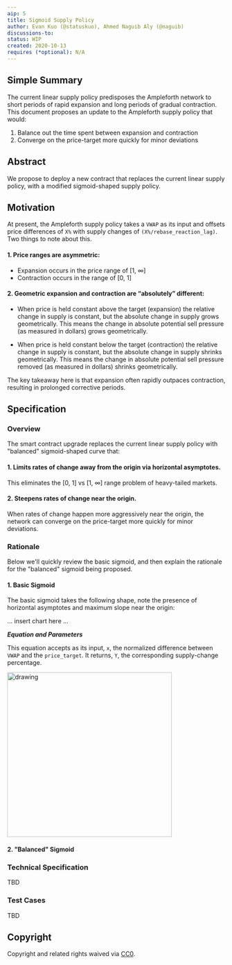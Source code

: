```yaml
---
aip: 5
title: Sigmoid Supply Policy
author: Evan Kuo (@statuskuo), Ahmed Naguib Aly (@naguib)
discussions-to:
status: WIP
created: 2020-10-13
requires (*optional): N/A
---
```


## Simple Summary
<!--"If you can't explain it simply, you don't understand it well enough." Simply describe the outcome the proposed changes intends to achieve. This should be non-technical and accessible to a casual community member.-->
The current linear supply policy predisposes the Ampleforth network to short periods of rapid expansion and long periods of gradual contraction. This document proposes an update to the Ampleforth supply policy that would:

1. Balance out the time spent between expansion and contraction
2. Converge on the price-target more quickly for minor deviations

## Abstract
<!--A short (~200 word) description of the proposed change, the abstract should clearly describe the proposed change. This is what *will* be done if the AIP is implemented, not *why* it should be done or *how* it will be done. If the AIP proposes deploying a new contract, write, "we propose to deploy a new contract that will do x".-->
We propose to deploy a new contract that replaces the current linear supply policy, with a modified sigmoid-shaped supply policy. 

## Motivation
<!--This is the problem statement. This is the *why* of the AIP. It should clearly explain *why* the current state of the protocol is inadequate.  It is critical that you explain *why* the change is needed, if the AIP proposes changing how something is calculated, you must address *why* the current calculation is innaccurate or wrong. This is not the place to describe how the AIP will address the issue!-->

At present, the Ampleforth supply policy takes a `VWAP` as its input and offsets price differences of `X%` with supply changes of `(X%/rebase_reaction_lag)`. Two things to note about this. 

#### 1. Price ranges are asymmetric: 

- Expansion occurs in the price range of [1, ∞] 
- Contraction occurs in the range of [0, 1]

#### 2. Geometric expansion and contraction are “absolutely” different:

- When price is held constant above the target (expansion) the relative change in supply is constant, but the absolute change in supply grows geometrically. This means the change in absolute potential sell pressure (as measured in dollars) grows geometrically. 

- When price is held constant below the target (contraction) the relative change in supply is constant, but the absolute change in supply shrinks geometrically. This means the change in absolute potential sell pressure removed (as measured in dollars) shrinks geometrically. 

The key takeaway here is that expansion often rapidly outpaces contraction, resulting in prolonged corrective periods. 


## Specification
<!--The specification should describe the syntax and semantics of any new feature, there are five sections
1. Overview
2. Rationale
3. Technical Specification
4. Test Cases
5. Configurable Values
-->

### Overview
<!--This is a high level overview of *how* the AIP will solve the problem. The overview should clearly describe how the new feature will be implemented.-->
The smart contract upgrade replaces the current linear supply policy with "balanced" sigmoid-shaped curve that: 

#### 1. Limits rates of change away from the origin via horizontal asymptotes. 
This eliminates the [0, 1] vs [1, ∞] range problem of heavy-tailed markets. 

#### 2. Steepens rates of change near the origin. 
When rates of change happen more aggressively near the origin, the network can converge on the price-target more quickly for minor deviations.

### Rationale
<!--This is where you explain the reasoning behind how you propose to solve the problem. Why did you propose to implement the change in this way, what were the considerations and trade-offs. The rationale fleshes out what motivated the design and why particular design decisions were made. It should describe alternate designs that were considered and related work. The rationale may also provide evidence of consensus within the community, and should discuss important objections or concerns raised during discussion.-->

Below we'll quickly review the basic sigmoid, and then explain the rationale for the "balanced" sigmoid being proposed.

#### 1. Basic Sigmoid

The basic sigmoid takes the following shape, note the presence of horizontal asymptotes and maximum slope near the origin:

... insert chart here ...
  
**_Equation and Parameters_**

This equation accepts as its input, `x`, the normalized difference between `VWAP` and the `price_target`. It returns, `Y`, the corresponding supply-change percentage.

<img src="https://assets.fragments.org/aip/sigmoid_basic.png" alt="drawing" width="380"/>

#### 2. "Balanced" Sigmoid


### Technical Specification
<!--The technical specification should outline the public API of the changes proposed. That is, changes to any of the interfaces Ampleforth currently exposes or the creations of new ones.-->
TBD

### Test Cases
<!--Test cases for an implementation are mandatory for AIPs but can be included with the implementation..-->
TBD

## Copyright
Copyright and related rights waived via [CC0](https://creativecommons.org/publicdomain/zero/1.0/).
